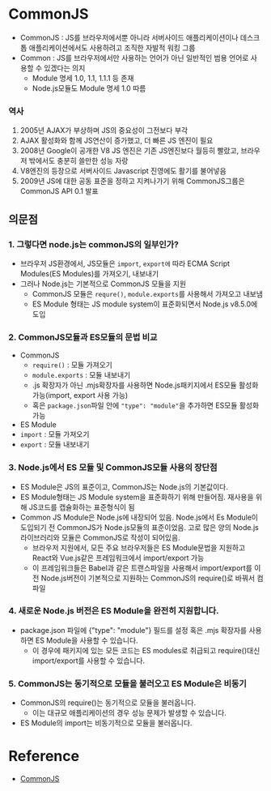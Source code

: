# CommonJS
- CommonJS : JS를 브라우저에서뿐 아니라 서버사이드 애플리케이션이나 데스크톱 애플리케이션에서도 사용하려고 조직한 자발적 워킹 그룹
- Common : JS를 브라우저에서만 사용하는 언어가 아닌 일반적인 범용 언어로 사용할 수 있겠다는 의지
  - Module 명세 1.0, 1.1, 1.1.1 등 존재
  - Node.js모듈도 Module 명세 1.0 따름

### 역사
1. 2005년 AJAX가 부상하며 JS의 중요성이 그전보다 부각
2. AJAX 활성화와 함께 JS연산이 증가했고, 더 빠른 JS 엔진이 필요
3. 2008년 Google이 공개한 V8 JS 엔진은 기존 JS엔진보다 월등히 빨랐고, 브라우저 밖에서도 충분히 쓸만한 성능 자랑
4. V8엔진의 등장으로 서버사이드 Javascript 진영에도 활기를 불어넣음
5. 2009년 JS에 대한 공동 표준을 정하고 지켜나가기 위해 CommonJS그룹은 CommonJS API 0.1 발표 

## 의문점
### 1. 그렇다면 node.js는 commonJS의 일부인가?
- 브라우저 JS환경에서, JS모듈은 `import`, `export에` 따라 ECMA Script Modules(ES Modules)를 가져오기, 내보내기
- 그러나 Node.js는 기본적으로 CommonJS 모듈을 지원
  - CommonJS 모듈은 `requre()`, `module.exports`를 사용해서 가져오고 내보냄
  - ES Module 형태는 JS module system이 표준화되면서 Node.js v8.5.0에 도입

### 2. CommonJS모듈과 ES모듈의 문법 비교
- CommonJS
  - `require()` : 모듈 가져오기
  - `module.exports` : 모듈 내보내기
  - .js 확장자가 아닌 .mjs확장자를 사용하면 Node.js패키지에서 ES모듈 활성화 가능(import, export 사용 가능)
  - 혹은 `package.json`파일 안에 `"type": "module"`을 추가하면 ES모듈 활성화 가능
-  ES Module
  - `import` : 모듈 가져오기
  - `export` : 모듈 내보내기

### 3. Node.js에서 ES 모듈 및 CommonJS모듈 사용의 장단점
- ES Module은 JS의 표준이고, CommonJS는 Node.js의 기본값이다.
- ES Module형태는 JS Module system을 표준화하기 위해 만들어짐. 재사용을 위해 JS코드를 캡슐화하는 표준형식이 됨
- Common JS Module은 Node.js에 내장되어 있음. Node.js에서 Es Module이 도입되기 전 CommonJS가 Node.js모듈의 표준이었음. 고로 많은 양의 Node.js 라이브러리와 모듈은 CommonJS로 작성이 되어있음. 
  - 브라우저 지원에서, 모든 주요 브라우저들은 ES Module문법을 지원하고 React와 Vue.js같은 프레임워크에서 import/export 가능
  - 이 프레임워크들은 Babel과 같은 트랜스파일을 사용해서 import/export를 이전 Node.js버전이 기본적으로 지원하는 CommonJS의 require()로 바꿔서 컴파일

### 4. 새로운 Node.js 버전은 ES Module을 완전히 지원합니다.
- package.json 파일에 {"type": "module"} 필드를 설정 혹은 .mjs 확장자를 사용하면 ES Module을 사용할 수 있습니다. 
  - 이 경우에 패키지에 있는 모든 코드는 ES modules로 취급되고 require()대신 import/export를 사용할 수 있습니다.

### 5. CommonJS는 동기적으로 모듈을 불러오고 ES Module은 비동기
- CommonJS의 require()는 동기적으로 모듈을 불러옵니다.
  - 이는 대규모 애플리케이션의 경우 성능 문제가 발생할 수 있습니다.
-  ES Module의 import는 비동기적으로 모듈을 불러옵니다.

# Reference
- [CommonJS](https://d2.naver.com/helloworld/12864)